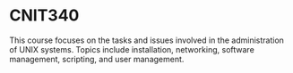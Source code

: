 # CNIT340
This course focuses on the tasks and issues involved in the administration of UNIX systems. Topics include installation, networking, software management, scripting, and user management.
